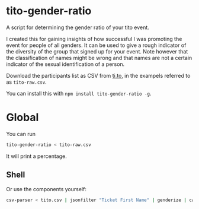 # tito-gender-ratio

A script for determining the gender ratio of your tito event.

I created this for gaining insights of how successful I was promoting the event
for people of all genders. It can be used to give a rough indicator of the diversity 
of the group that signed up for your event. Note however that the classification of 
names might be wrong and that names are not a certain indicator of the sexual
identification of a person.

Download the participants list as CSV from [ti.to](https://ti.to/home),
in the exampels referred to as `tito-raw.csv`.

You can install this with `npm install tito-gender-ratio -g`.

# Global

You can run
```sh
tito-gender-ratio < tito-raw.csv
```
It will print a percentage.

## Shell

Or use the components yourself:

```sh
csv-parser < tito.csv | jsonfilter "Ticket First Name" | genderize | category-count gender | ndjson-format '${Math.round(this.female / (this.male + this.female + this.missing) * 100)}%'
```